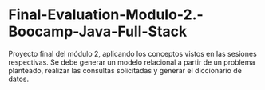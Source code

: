 # Final-Evaluation-Modulo-2.-Boocamp-Java-Full-Stack
Proyecto final del módulo 2, aplicando los conceptos vistos en las sesiones respectivas. Se debe generar un modelo relacional a partir de un problema planteado, realizar las consultas solicitadas y generar el diccionario de datos.

